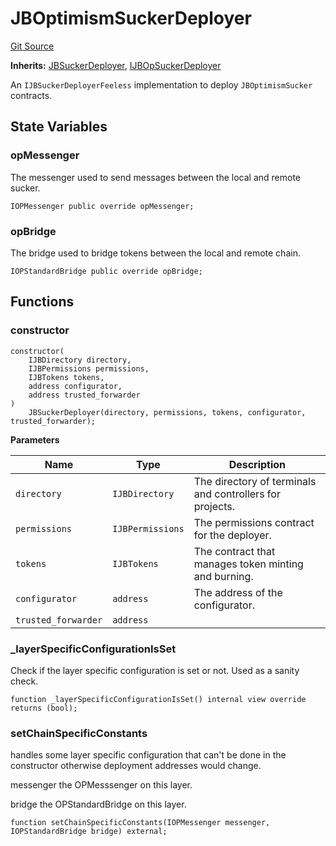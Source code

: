 # JBOptimismSuckerDeployer
[Git Source](https://github.com/Bananapus/nana-suckers/blob/faba69dd26a284c037886fb39a0fe6a34055e8dd/src/deployers/JBOptimismSuckerDeployer.sol)

**Inherits:**
[JBSuckerDeployer](/docs/dev/v5/api/suckers/deployers/JBSuckerDeployer.md), [IJBOpSuckerDeployer](/docs/dev/v5/api/suckers/interfaces/IJBOpSuckerDeployer.md)

An `IJBSuckerDeployerFeeless` implementation to deploy `JBOptimismSucker` contracts.


## State Variables
### opMessenger
The messenger used to send messages between the local and remote sucker.


```solidity
IOPMessenger public override opMessenger;
```


### opBridge
The bridge used to bridge tokens between the local and remote chain.


```solidity
IOPStandardBridge public override opBridge;
```


## Functions
### constructor


```solidity
constructor(
    IJBDirectory directory,
    IJBPermissions permissions,
    IJBTokens tokens,
    address configurator,
    address trusted_forwarder
)
    JBSuckerDeployer(directory, permissions, tokens, configurator, trusted_forwarder);
```
**Parameters**

|Name|Type|Description|
|----|----|-----------|
|`directory`|`IJBDirectory`|The directory of terminals and controllers for projects.|
|`permissions`|`IJBPermissions`|The permissions contract for the deployer.|
|`tokens`|`IJBTokens`|The contract that manages token minting and burning.|
|`configurator`|`address`|The address of the configurator.|
|`trusted_forwarder`|`address`||


### _layerSpecificConfigurationIsSet

Check if the layer specific configuration is set or not. Used as a sanity check.


```solidity
function _layerSpecificConfigurationIsSet() internal view override returns (bool);
```

### setChainSpecificConstants

handles some layer specific configuration that can't be done in the constructor otherwise deployment
addresses would change.

messenger the OPMesssenger on this layer.

bridge the OPStandardBridge on this layer.


```solidity
function setChainSpecificConstants(IOPMessenger messenger, IOPStandardBridge bridge) external;
```

